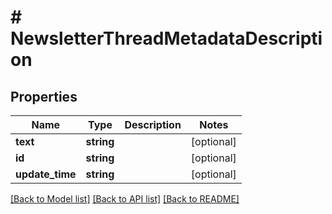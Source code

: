 # # NewsletterThreadMetadataDescription

## Properties

Name | Type | Description | Notes
------------ | ------------- | ------------- | -------------
**text** | **string** |  | [optional]
**id** | **string** |  | [optional]
**update_time** | **string** |  | [optional]

[[Back to Model list]](../../README.md#models) [[Back to API list]](../../README.md#endpoints) [[Back to README]](../../README.md)

